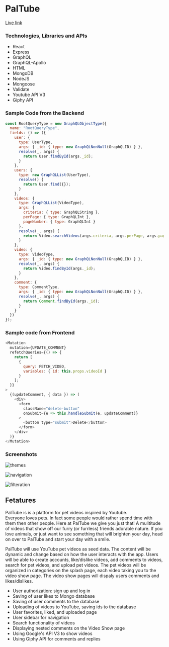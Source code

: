 # PalTube

[Live link](https://limitless-ocean-39156.herokuapp.com/#/)

### Technologies, Libraries and APIs

- React
- Express
- GraphQL
- GraphQL-Apollo
- HTML
- MongoDB
- NodeJS
- Mongoose
- Validate
- Youtube API V3
- Giphy API

### Sample Code from the Backend

```javascript
const RootQueryType = new GraphQLObjectType({
  name: "RootQueryType",
  fields: () => ({
    user: {
      type: UserType,
      args: { _id: { type: new GraphQLNonNull(GraphQLID) } },
      resolve(_, args) {
        return User.findById(args._id);
      }
    },
    users: {
      type: new GraphQLList(UserType),
      resolve() {
        return User.find({});
      }
    },
    videos: {
      type: GraphQLList(VideoType),
      args: {
        criteria: { type: GraphQLString },
        perPage: { type: GraphQLInt },
        pageNumber: { type: GraphQLInt }
      },
      resolve(_, args) {
        return Video.searchVideos(args.criteria, args.perPage, args.pageNumber);
      }
    },
    video: {
      type: VideoType,
      args: { _id: { type: new GraphQLNonNull(GraphQLID) } },
      resolve(_, args) {
        return Video.findById(args._id);
      }
    },
    comment: {
      type: CommentType,
      args: { _id: { type: new GraphQLNonNull(GraphQLID) } },
      resolve(_, args) {
        return Comment.findById(args._id);
      }
    }
  })
});
```

### Sample code from Frontend

```javascript
<Mutation
  mutation={UPDATE_COMMENT}
  refetchQueries={() => {
    return [
      {
        query: FETCH_VIDEO,
        variables: { id: this.props.videoId }
      }
    ];
  }}
>
  {(updateComment, { data }) => (
    <div>
      <form
        className="delete-button"
        onSubmit={e => this.handleSubmit(e, updateComment)}
      >
        <button type="submit">Delete</button>
      </form>
    </div>
  )}
</Mutation>
```

### Screenshots

![themes](https://github.com/asafmohammad5/PalTube/blob/master/readme_docs/themes.gif)

![navigation](https://github.com/asafmohammad5/PalTube/blob/master/readme_docs/navigation.gif)

![filteration](https://github.com/asafmohammad5/PalTube/blob/master/readme_docs/filteration.gif)

## Fetatures

PalTube is is a platform for pet videos inspired by Youtube.  
Everyone loves pets. In fact some people would rather spend time with them then other people. Here at PalTube we give you just that! A mulititude of videos that show off our furry (or furrless) friends adorable nature. If you love animals, or just want to see something that will brighten your day, head on over to PalTube and start your day with a smile.

PalTube will use YouTube pet videos as seed data. The content will be dynamic and change based on how the user interacts with the app. Users will be able to create accounts, like/dislike videos, add comments to videos, search for pet videos, and upload pet videos. The pet videos will be organized in categories on the splash page, each video taking you to the video show page. The video show pages will dispaly users comments and likes/dislikes.

- User authorization: sign up and log in
- Saving of user likes to Mongo database
- Saving of user comments to the database
- Uploading of videos to YouTube, saving ids to the database
- User favorites, liked, and uploaded page
- User sidebar for navigation
- Search functionality of videos
- Displaying nested comments on the Video Show page
- Using Google's API V3 to show videos
- Using Giphy API for comments and replies

